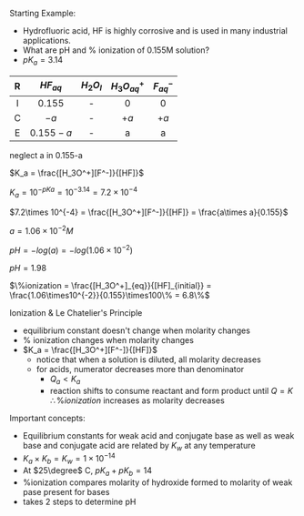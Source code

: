 Starting Example:
- Hydrofluoric acid, HF is highly corrosive and is used in many industrial applications. 
- What are pH and % ionization of 0.155M solution?
- $pK_a = 3.14$ 

| R   | $HF_{aq}$ | $H_2O_{l}$ | $H_3O^+_{aq}$ | $F^-_{aq}$ |
| :---: | :---------: | :----------: | :-------------: | :----------: |
| I   | $0.155$   | -          | $0$           | $0$        |
| C   | $-a$      | -          | $+a$          | $+a$       |
| E   | $0.155-a$ | -          | a             | a     |

neglect a in 0.155-a

$K_a = \frac{[H_3O^+][F^-]}{[HF]}$ 

$K_a = 10^{-pKa} = 10^{-3.14} = 7.2\times 10^{-4}$ 

$7.2\times 10^{-4} = \frac{[H_3O^+][F^-]}{[HF]} = \frac{a\times a}{0.155}$ 

$a = 1.06\times10^{-2} M$ 

$pH = -log(a) = -log(1.06\times10^{-2})$ 

$pH = 1.98$ 

$\%ionization = \frac{[H_3O^+]_{eq}}{[HF]_{initial}} = \frac{1.06\times10^{-2}}{0.155}\times100\% = 6.8\%$    


Ionization & Le Chatelier's Principle
- equilibrium constant doesn't change when molarity changes
- % ionization changes when molarity changes
- $K_a = \frac{[H_3O^+][F^-]}{[HF]}$ 
	- notice that when a solution is diluted, all molarity decreases
	- for acids, numerator decreases more than denominator
		- $Q_a < K_a$
		- reaction shifts to consume reactant and form product until $Q = K$ $\therefore \%ionization$ increases as molarity decreases

Important concepts:
- Equilibrium constants for weak acid and conjugate base as well as weak base and conjugate acid are related by $K_w$ at any temperature
- $K_a\times K_b=K_w = 1\times 10^{-14}$  
- At $25\degree$ C, $pK_a+pK_b=14$ 
- %ionization compares molarity of hydroxide formed to molarity of weak pase present for bases
- takes 2 steps to determine pH

